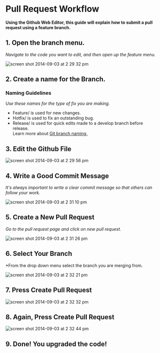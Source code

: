 # Pull Request Workflow

**Using the Github Web Editor, this guide will explain how to submit a pull request using a feature branch.**

## 1. Open the branch menu. 

*Navigate to the code you want to edit, and then open up the feature menu.*

![screen shot 2014-09-03 at 2 29 32 pm](https://cloud.githubusercontent.com/assets/3667179/4139321/860dff28-3399-11e4-99ec-53996fb20705.png)

## 2. Create a name for the Branch. 


### Naming Guidelines

*Use these names for the type of fix you are making.*
* Feature/ is used for new changes. 
* Hotfix/ is used to fix an outstanding bug. 
* Release/ is used for quick edits made to a develop branch before release.  
Learn more about [Git branch naming.](http://nvie.com/posts/a-successful-git-branching-model/)

## 3. Edit the Github File

![screen shot 2014-09-03 at 2 29 56 pm](https://cloud.githubusercontent.com/assets/3667179/4139387/33098d3c-339a-11e4-8aef-5554c0619800.png)

## 4. Write a Good Commit Message

*It's always important to write a clear commit message so that others can follow your work.*

![screen shot 2014-09-03 at 2 31 10 pm](https://cloud.githubusercontent.com/assets/3667179/4139438/bff85b4c-339a-11e4-81b3-d98aa18834f1.png)

## 5. Create a New Pull Request

*Go to the pull request page and click on new pull request.*

![screen shot 2014-09-03 at 2 31 26 pm](https://cloud.githubusercontent.com/assets/3667179/4139453/d57a1320-339a-11e4-9ff9-67a7b44773a4.png)

## 6. Select Your Branch

*From the drop down menu select the branch you are merging from. 

![screen shot 2014-09-03 at 2 32 21 pm](https://cloud.githubusercontent.com/assets/3667179/4139461/efdfb954-339a-11e4-802d-d78dbbaf51e4.png)

## 7. Press Create Pull Request

![screen shot 2014-09-03 at 2 32 32 pm](https://cloud.githubusercontent.com/assets/3667179/4139466/feba9cfa-339a-11e4-8943-f65b9d7c9cf9.png)

## 8. Again, Press Create Pull Request

![screen shot 2014-09-03 at 2 32 44 pm](https://cloud.githubusercontent.com/assets/3667179/4139471/0fa45088-339b-11e4-9c3b-284928846027.png)

## 9. Done! You upgraded the code!
